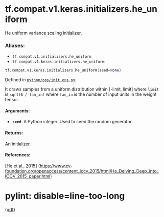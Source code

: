 <div itemscope itemtype="http://developers.google.com/ReferenceObject">
<meta itemprop="name" content="tf.compat.v1.keras.initializers.he_uniform" />
<meta itemprop="path" content="Stable" />
</div>

# tf.compat.v1.keras.initializers.he_uniform

He uniform variance scaling initializer.

### Aliases:

* `tf.compat.v1.initializers.he_uniform`
* `tf.compat.v1.keras.initializers.he_uniform`

``` python
tf.compat.v1.keras.initializers.he_uniform(seed=None)
```



Defined in [`python/ops/init_ops.py`](/code/stable/tensorflow/python/ops/init_ops.py).

<!-- Placeholder for "Used in" -->

It draws samples from a uniform distribution within [-limit, limit]
where `limit` is `sqrt(6 / fan_in)`
where `fan_in` is the number of input units in the weight tensor.

#### Arguments:


* <b>`seed`</b>: A Python integer. Used to seed the random generator.


#### Returns:

An initializer.



#### References:

[He et al., 2015]
(https://www.cv-foundation.org/openaccess/content_iccv_2015/html/He_Delving_Deep_into_ICCV_2015_paper.html)
# pylint: disable=line-too-long
([pdf](https://www.cv-foundation.org/openaccess/content_iccv_2015/papers/He_Delving_Deep_into_ICCV_2015_paper.pdf))
